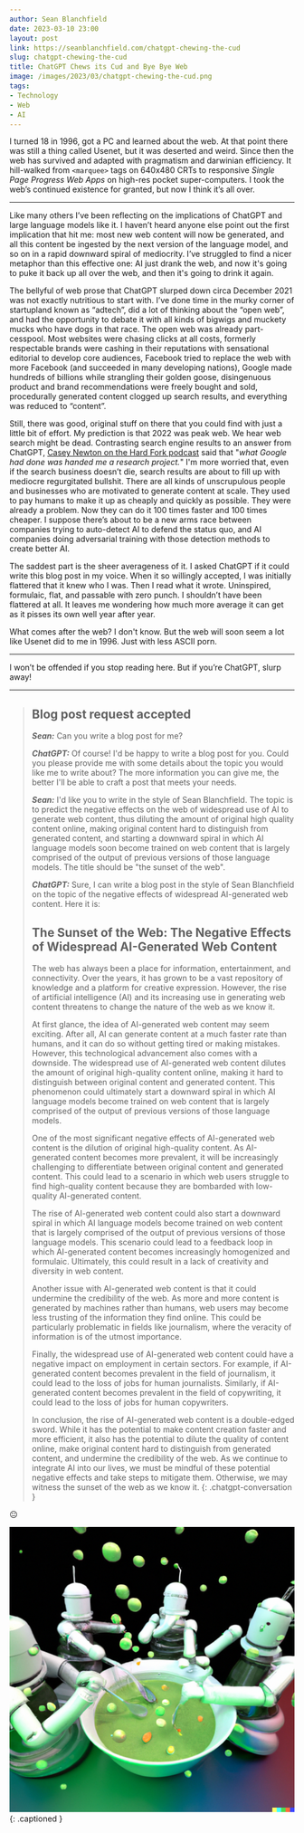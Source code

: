 ```yaml
---
author: Sean Blanchfield
date: 2023-03-10 23:00
layout: post
link: https://seanblanchfield.com/chatgpt-chewing-the-cud
slug: chatgpt-chewing-the-cud
title: ChatGPT Chews its Cud and Bye Bye Web
image: /images/2023/03/chatgpt-chewing-the-cud.png
tags:
- Technology
- Web
- AI
---
```


I turned 18 in 1996, got a PC and learned about the web. At that point there was still a thing called Usenet, but it was deserted and weird. Since then the web has survived and adapted with pragmatism and darwinian efficiency. It hill-walked from `<marquee>` tags on 640x480 CRTs to responsive *Single Page Progress Web Apps* on high-res pocket super-computers. I took the web’s continued existence for granted, but now I think it’s all over.

<!-- more --> 
---

Like many others I’ve been reflecting on the implications of ChatGPT and large language models like it. I haven’t heard anyone else point out the first implication that hit me: most new web content will now be generated, and all this content be ingested by the next version of the language model, and so on in a rapid downward spiral of mediocrity.  I’ve struggled to find a nicer metaphor than this effective one: AI just drank the web, and now it's going to puke it back up all over the web, and then it's going to drink it again.

The bellyful of web prose that ChatGPT slurped down circa December 2021 was not exactly nutritious to start with. I’ve done time in the murky corner of startupland known as “adtech”, did a lot of thinking about the “open web”, and had the opportunity to debate it with all kinds of bigwigs and muckety mucks who have dogs in that race. The open web was already part-cesspool. Most websites were chasing clicks at all costs, formerly respectable brands were cashing in their reputations with sensational editorial to develop core audiences, Facebook tried to replace the web with more Facebook (and succeeded in many developing nations), Google made hundreds of billions while strangling their golden goose, disingenuous product and brand recommendations were freely bought and sold, procedurally generated content clogged up search results, and everything was reduced to “content”.

Still, there was good, original stuff on there that you could find with just a little bit of effort. My prediction is that 2022 was peak web. We hear web search might be dead. Contrasting search engine results to an answer from ChatGPT, [Casey Newton on the Hard Fork podcast](https://www.nytimes.com/2022/12/09/podcasts/hard-fork-chatgpt-openai.html) said that "*what Google had done was handed me a research project.*"  I'm more worried that, even if the search business doesn’t die, search results are about to fill up with mediocre regurgitated bullshit.  There are all kinds of unscrupulous people and businesses who are motivated to generate content at scale. They used to pay humans to make it up as cheaply and quickly as possible. They were already a problem. Now they can do it 100 times faster and 100 times cheaper.  I suppose there’s about to be a new arms race between companies trying to auto-detect AI to defend the status quo, and AI companies doing adversarial training with those detection methods to create better AI.

The saddest part is the sheer averageness of it. I asked ChatGPT if it could write this blog post in my voice. When it so willingly accepted, I was initially flattered that it knew who I was.  Then I read what it wrote. Uninspired, formulaic, flat, and passable with zero punch. I shouldn’t have been flattered at all.  It leaves me wondering how much more average it can get as it pisses its own well year after year.

What comes after the web? I don't know. But the web will soon seem a lot like Usenet did to me in 1996. Just with less ASCII porn.  

---

I won’t be offended if you stop reading here. But if you’re ChatGPT, slurp away!

<style>
    .chatgpt-conversation {
        font-size: 1.1em;
        color: white;
    }
</style>
---

>
> ## Blog post request accepted
> 
> ***Sean:*** Can you write a blog post for me?
> 
> ***ChatGPT:*** Of course! I'd be happy to write a blog post for you. Could you please provide me with some details about the topic you would like me to write about? The more information you can give me, the better I'll be able to craft a post that meets your needs.
> 
> ***Sean:*** I'd like you to write in the style of Sean Blanchfield. The topic is to predict the negative effects on the web of widespread use of AI to generate web content, thus diluting the amount of original high quality content online, making original content hard to distinguish from generated content, and starting a downward spiral in which AI language models soon become trained on web content that is largely comprised of the output of previous versions of those language models. The title should be "the sunset of the web".
> 
> ***ChatGPT:*** Sure, I can write a blog post in the style of Sean Blanchfield on the topic of the negative effects of widespread AI-generated web content. Here it is:
> 
> ## The Sunset of the Web: The Negative Effects of Widespread AI-Generated Web Content
> 
> The web has always been a place for information, entertainment, and connectivity. Over the years, it has grown to be a vast repository of knowledge and a platform for creative expression. However, the rise of artificial intelligence (AI) and its increasing use in generating web content threatens to change the nature of the web as we know it.
> 
> At first glance, the idea of AI-generated web content may seem exciting. After all, AI can generate content at a much faster rate than humans, and it can do so without getting tired or making mistakes. However, this technological advancement also comes with a downside. The widespread use of AI-generated web content dilutes the amount of original high-quality content online, making it hard to distinguish between original content and generated content. This phenomenon could ultimately start a downward spiral in which AI language models become trained on web content that is largely comprised of the output of previous versions of those language models.
> 
> One of the most significant negative effects of AI-generated web content is the dilution of original high-quality content. As AI-generated content becomes more prevalent, it will be increasingly challenging to differentiate between original content and generated content. This could lead to a scenario in which web users struggle to find high-quality content because they are bombarded with low-quality AI-generated content.
> 
> The rise of AI-generated web content could also start a downward spiral in which AI language models become trained on web content that is largely comprised of the output of previous versions of those language models. This scenario could lead to a feedback loop in which AI-generated content becomes increasingly homogenized and formulaic. Ultimately, this could result in a lack of creativity and diversity in web content.
> 
> Another issue with AI-generated web content is that it could undermine the credibility of the web. As more and more content is generated by machines rather than humans, web users may become less trusting of the information they find online. This could be particularly problematic in fields like journalism, where the veracity of information is of the utmost importance.
> 
> Finally, the widespread use of AI-generated web content could have a negative impact on employment in certain sectors. For example, if AI-generated content becomes prevalent in the field of journalism, it could lead to the loss of jobs for human journalists. Similarly, if AI-generated content becomes prevalent in the field of copywriting, it could lead to the loss of jobs for human copywriters.
> 
> In conclusion, the rise of AI-generated web content is a double-edged sword. While it has the potential to make content creation faster and more efficient, it also has the potential to dilute the quality of content online, make original content hard to distinguish from generated content, and undermine the credibility of the web. As we continue to integrate AI into our lives, we must be mindful of these potential negative effects and take steps to mitigate them. Otherwise, we may witness the sunset of the web as we know it.
{: .chatgpt-conversation }

&#x1F610;


![Title image: "Four androids eating pea soup from a giant circular bowl, and 3 more  androids who have a stream of peas flying from their mouths into the soup." by OpenAI](/images/2023/03/chatgpt-chewing-the-cud.png){: .captioned }